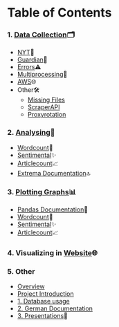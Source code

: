 # Table of Contents

### 1. [Data Collection](./data-collection/)🗂️

- [NYT](./data-collection/NYT/)🏢
- [Guardian](./data-collection/Guardian/)💂
- [Errors](./data-collection/Errors/)⚠️
- [Multiprocessing](./data-collection/Multiprocessing/)🔄
- [AWS](./data-collection/AWS/)🌐
- Other🛠️
  - [Missing Files](./data-collection/Missing%20Files/)
  - [ScraperAPI](./data-collection/ScraperAPI/)
  - [Proxyrotation](./data-collection/Proxyrotation/)

### 2. [Analysing](./Analysing/)🔎

- [Wordcount](./Analysing/Wordcount/)📏
- [Sentimental](./Analysing/Sentimental/)✨
- [Articlecount](./Analysing/Articlecount/)📈
- [Extrema Documentation](./Analysing/Extrema%20Documentation/)🔝

### 3. [Plotting Graphs](./Plotting/)📊

- [Pandas Documentation](./Analysing/Pandas%20Documentation/)🐼
- [Wordcount](./Analysing/Wordcount/)📏
- [Sentimental](./Analysing/Sentimental/)✨
- [Articlecount](./Analysing/Articlecount/)📈

### 4. Visualizing in [Website](./Website/)🌐

### 5. Other

- [Overview](./)
- [Project Introduction](./Presentations/Introduction.md)
- [1. Database usage](./database/)
- [2. German Documentation](./Dokumentation/)
- [3. Presentations](./Presentations/)🎁
